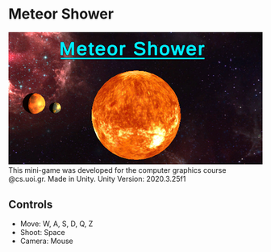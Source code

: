 # Meteor Shower
![MeteorShower](https://github.com/PetrosKarampas/MeteorShower/blob/main/Assets/Images/MeteorShower.png)
This mini-game was developed for the computer graphics course @cs.uoi.gr. Made in Unity.
Unity Version: 2020.3.25f1
## Controls
- Move: W, A, S, D, Q, Z
- Shoot: Space
- Camera: Mouse